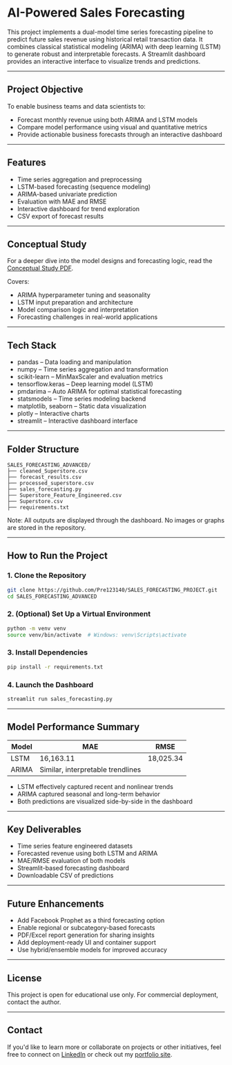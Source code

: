 # AI-Powered Sales Forecasting

This project implements a dual-model time series forecasting pipeline to predict future sales revenue using historical retail transaction data. It combines classical statistical modeling (ARIMA) with deep learning (LSTM) to generate robust and interpretable forecasts. A Streamlit dashboard provides an interactive interface to visualize trends and predictions.

---

## Project Objective

To enable business teams and data scientists to:
- Forecast monthly revenue using both ARIMA and LSTM models
- Compare model performance using visual and quantitative metrics
- Provide actionable business forecasts through an interactive dashboard

---

## Features

- Time series aggregation and preprocessing
- LSTM-based forecasting (sequence modeling)
- ARIMA-based univariate prediction
- Evaluation with MAE and RMSE
- Interactive dashboard for trend exploration
- CSV export of forecast results

---

## Conceptual Study

For a deeper dive into the model designs and forecasting logic, read the [Conceptual Study PDF](https://github.com/Pre123140/Sales-Forecasting/blob/main/AI_POWERED_SALES_FORECASTING.pdf).

Covers:
- ARIMA hyperparameter tuning and seasonality
- LSTM input preparation and architecture
- Model comparison logic and interpretation
- Forecasting challenges in real-world applications

---

## Tech Stack

- pandas – Data loading and manipulation
- numpy – Time series aggregation and transformation
- scikit-learn – MinMaxScaler and evaluation metrics
- tensorflow.keras – Deep learning model (LSTM)
- pmdarima – Auto ARIMA for optimal statistical forecasting
- statsmodels – Time series modeling backend
- matplotlib, seaborn – Static data visualization
- plotly – Interactive charts
- streamlit – Interactive dashboard interface

---

## Folder Structure

```
SALES_FORECASTING_ADVANCED/
├── cleaned_Superstore.csv
├── forecast_results.csv
├── processed_superstore.csv
├── sales_forecasting.py
├── Superstore_Feature_Engineered.csv
├── Superstore.csv
├── requirements.txt

```

Note: All outputs are displayed through the dashboard. No images or graphs are stored in the repository.

---

## How to Run the Project

### 1. Clone the Repository
```bash
git clone https://github.com/Pre123140/SALES_FORECASTING_PROJECT.git
cd SALES_FORECASTING_ADVANCED
```

### 2. (Optional) Set Up a Virtual Environment
```bash
python -m venv venv
source venv/bin/activate  # Windows: venv\Scripts\activate
```

### 3. Install Dependencies
```bash
pip install -r requirements.txt
```

### 4. Launch the Dashboard
```bash
streamlit run sales_forecasting.py
```

---

## Model Performance Summary

| Model | MAE       | RMSE      |
|--------|------------|-----------|
| LSTM   | 16,163.11  | 18,025.34 |
| ARIMA  | Similar, interpretable trendlines |

- LSTM effectively captured recent and nonlinear trends
- ARIMA captured seasonal and long-term behavior
- Both predictions are visualized side-by-side in the dashboard

---

## Key Deliverables

- Time series feature engineered datasets
- Forecasted revenue using both LSTM and ARIMA
- MAE/RMSE evaluation of both models
- Streamlit-based forecasting dashboard
- Downloadable CSV of predictions

---

## Future Enhancements

- Add Facebook Prophet as a third forecasting option
- Enable regional or subcategory-based forecasts
- PDF/Excel report generation for sharing insights
- Add deployment-ready UI and container support
- Use hybrid/ensemble models for improved accuracy

---

## License

This project is open for educational use only. For commercial deployment, contact the author.

---

## Contact
If you'd like to learn more or collaborate on projects or other initiatives, feel free to connect on [LinkedIn](https://www.linkedin.com/in/prerna-burande-99678a1bb/) or check out my [portfolio site](https://youtheleader.com/).
